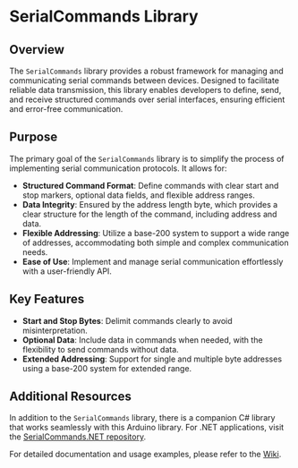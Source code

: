 # SerialCommands Library

## Overview

The `SerialCommands` library provides a robust framework for managing and communicating serial commands between devices. Designed to facilitate reliable data transmission, this library enables developers to define, send, and receive structured commands over serial interfaces, ensuring efficient and error-free communication.

## Purpose

The primary goal of the `SerialCommands` library is to simplify the process of implementing serial communication protocols. It allows for:

- **Structured Command Format**: Define commands with clear start and stop markers, optional data fields, and flexible address ranges.
- **Data Integrity**: Ensured by the address length byte, which provides a clear structure for the length of the command, including address and data.
- **Flexible Addressing**: Utilize a base-200 system to support a wide range of addresses, accommodating both simple and complex communication needs.
- **Ease of Use**: Implement and manage serial communication effortlessly with a user-friendly API.

## Key Features

- **Start and Stop Bytes**: Delimit commands clearly to avoid misinterpretation.
- **Optional Data**: Include data in commands when needed, with the flexibility to send commands without data.
- **Extended Addressing**: Support for single and multiple byte addresses using a base-200 system for extended range.

## Additional Resources

In addition to the `SerialCommands` library, there is a companion C# library that works seamlessly with this Arduino library. For .NET applications, visit the [SerialCommands.NET repository](https://github.com/IoliteCoding/SerialCommands.NET).

For detailed documentation and usage examples, please refer to the [Wiki](https://github.com/IoliteCoding/IoliteCoding_SerialCommands/wiki).
